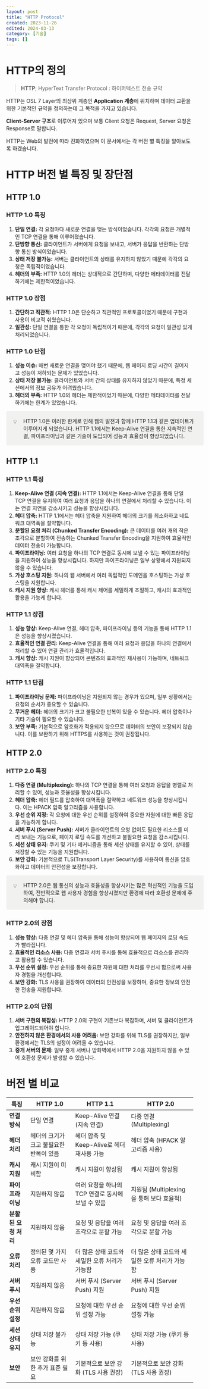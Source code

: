 ```yaml
---
layout: post
title: "HTTP Protocol"
created: 2023-11-26
edited: 2024-03-13
category: [기술]
tags: []
---
```



# HTTP의 정의


> **HTTP**; HyperText Transfer Protocol : 하이퍼텍스트 전송 규약


HTTP는 OSL 7 Layer의 최상위 계층인 **Application 계층**에 위치하며 
데이터 교환을 위한 기본적인 규약을 정의하는데 그 목적을 가지고 있습니다.


**Client-Server 구조**로 이루어져 있으며 보통 Client 요청은 Request, Server 요청은 Response로 말합니다.


HTTP는 Web의 발전에 따라 진화하였으며 이 문서에서는 각 버전 별 특징을 알아보도록 하겠습니다.


# HTTP 버전 별 특징 및 장단점


## HTTP 1.0


### HTTP 1.0 **특징**

1. **단일 연결:** 각 요청마다 새로운 연결을 맺는 방식이었습니다. 각각의 요청은 개별적인 TCP 연결을 통해 이루어졌습니다.
2. **단방향 통신:** 클라이언트가 서버에게 요청을 보내고, 서버가 응답을 반환하는 단방향 통신 방식이었습니다.
3. **상태 저장 불가능:** 서버는 클라이언트의 상태를 유지하지 않았기 때문에 각각의 요청은 독립적이었습니다.
4. **헤더의 부족:** HTTP 1.0의 헤더는 상대적으로 간단하며, 다양한 메타데이터를 전달하기에는 제한적이었습니다.

### HTTP 1.0 **장점**

1. **간단하고 직관적:** HTTP 1.0은 단순하고 직관적인 프로토콜이었기 때문에 구현과 사용이 비교적 쉬웠습니다.
2. **일관성:** 단일 연결을 통한 각 요청이 독립적이기 때문에, 각각의 요청이 일관성 있게 처리되었습니다.

### HTTP 1.0 **단점**

1. **성능 이슈:** 매번 새로운 연결을 맺어야 했기 때문에, 웹 페이지 로딩 시간이 길어지고 성능이 저하되는 문제가 있었습니다.
2. **상태 저장 불가능:** 클라이언트와 서버 간의 상태를 유지하지 않았기 때문에, 특정 세션에서의 정보 공유가 어려웠습니다.
3. **헤더의 부족:** HTTP 1.0의 헤더는 제한적이었기 때문에, 다양한 메타데이터를 전달하기에는 한계가 있었습니다.

<div class="callout" style="display:flex;width:100%;border-radius:4px;background:rgb(241,241,239);padding: 16px 16px 16px 12px;">
<div style="display:flex;align-items:center;justify-content:center;height:24px;width:24px;border-radius:0.25em;flex-shrink:0;">💡</div>
<div style="white-space:pre-wrap;word-break:break-word;caret-color:rgb(55, 53, 47);margin-left:8px;padding-left:2px;padding-right:2px;">HTTP 1.0은 이러한 한계로 인해 웹의 발전과 함께 HTTP 1.1과 같은 업데이트가 이루어지게 되었습니다. HTTP 1.1에서는 Keep-Alive 연결을 통한 지속적인 연결, 파이프라이닝과 같은 기술이 도입되어 성능과 효율성이 향상되었습니다. </div>
</div>


## HTTP 1.1


### HTTP 1.1 **특징**

1. **Keep-Alive 연결 (지속 연결):** HTTP 1.1에서는 Keep-Alive 연결을 통해 단일 TCP 연결을 유지하여 여러 요청과 응답을 하나의 연결에서 처리할 수 있습니다. 이는 연결 지연을 감소시키고 성능을 향상시킵니다.
2. **헤더 압축:** HTTP 1.1에서는 헤더 압축을 지원하여 헤더의 크기를 최소화하고 네트워크 대역폭을 절약합니다.
3. **분할된 요청 처리 (Chunked Transfer Encoding):** 큰 데이터를 여러 개의 작은 조각으로 분할하여 전송하는 Chunked Transfer Encoding을 지원하여 효율적인 데이터 전송이 가능합니다.
4. **파이프라이닝:** 여러 요청을 하나의 TCP 연결로 동시에 보낼 수 있는 파이프라이닝을 지원하여 성능을 향상시킵니다. 하지만 파이프라이닝은 일부 상황에서 지원되지 않을 수 있습니다.
5. **가상 호스팅 지원:** 하나의 웹 서버에서 여러 독립적인 도메인을 호스팅하는 가상 호스팅을 지원합니다.
6. **캐시 지원 향상:** 캐시 헤더를 통해 캐시 제어를 세밀하게 조절하고, 캐시의 효과적인 활용을 가능케 합니다.

### HTTP 1.1 **장점**

1. **성능 향상:** Keep-Alive 연결, 헤더 압축, 파이프라이닝 등의 기능을 통해 HTTP 1.1은 성능을 향상시켰습니다.
2. **효율적인 연결 관리:** Keep-Alive 연결을 통해 여러 요청과 응답을 하나의 연결에서 처리할 수 있어 연결 관리가 효율적입니다.
3. **캐시 향상:** 캐시 지원이 향상되어 콘텐츠의 효과적인 재사용이 가능하며, 네트워크 대역폭을 절약합니다.

### HTTP 1.1 **단점**

1. **파이프라이닝 문제:** 파이프라이닝은 지원되지 않는 경우가 있으며, 일부 상황에서는 요청의 순서가 중요할 수 있습니다.
2. **무거운 헤더:** 헤더의 크기가 크고 불필요한 반복이 있을 수 있습니다. 헤더 압축이나 기타 기술이 필요할 수 있습니다.
3. **보안 부족:** 기본적으로 암호화가 적용되지 않으므로 데이터의 보안이 보장되지 않습니다. 이를 보완하기 위해 HTTPS를 사용하는 것이 권장됩니다.

## HTTP 2.0


### HTTP 2.0 특징

1. **다중 연결 (Multiplexing):** 하나의 TCP 연결을 통해 여러 요청과 응답을 병렬로 처리할 수 있어, 성능과 효율성을 향상시킵니다.
2. **헤더 압축:** 헤더 필드를 압축하여 대역폭을 절약하고 네트워크 성능을 향상시킵니다. 이는 HPACK 압축 알고리즘을 사용합니다.
3. **우선 순위 지정:** 각 요청에 대한 우선 순위를 설정하여 중요한 자원에 대한 빠른 응답을 가능하게 합니다.
4. **서버 푸시 (Server Push):** 서버가 클라이언트의 요청 없이도 필요한 리소스를 미리 보내는 기능으로, 페이지 로딩 속도를 개선하고 불필요한 요청을 감소시킵니다.
5. **세션 상태 유지:** 쿠키 및 기타 메커니즘을 통해 세션 상태를 유지할 수 있어, 상태를 저장할 수 있는 기능을 지원합니다.
6. **보안 강화:** 기본적으로 TLS(Transport Layer Security)를 사용하여 통신을 암호화하고 데이터의 안전성을 보장합니다.

<div class="callout" style="display:flex;width:100%;border-radius:4px;background:rgb(241,241,239);padding: 16px 16px 16px 12px;">
<div style="display:flex;align-items:center;justify-content:center;height:24px;width:24px;border-radius:0.25em;flex-shrink:0;">💡</div>
<div style="white-space:pre-wrap;word-break:break-word;caret-color:rgb(55, 53, 47);margin-left:8px;padding-left:2px;padding-right:2px;">HTTP 2.0은 웹 통신의 성능과 효율성을 향상시키는 많은 혁신적인 기능을 도입하여, 전반적으로 웹 사용자 경험을 향상시켰지만 환경에 따라 호환성 문제에 주의해야 합니다.</div>
</div>


### **HTTP 2.0의 장점**

1. **성능 향상:** 다중 연결 및 헤더 압축을 통해 성능이 향상되어 웹 페이지의 로딩 속도가 빨라집니다.
2. **효율적인 리소스 사용:** 다중 연결과 서버 푸시를 통해 효율적으로 리소스를 관리하고 활용할 수 있습니다.
3. **우선 순위 설정:** 우선 순위를 통해 중요한 자원에 대한 처리를 우선시 함으로써 사용자 경험을 개선합니다.
4. **보안 강화:** TLS 사용을 권장하여 데이터의 안전성을 보장하며, 중요한 정보의 안전한 전송을 지원합니다.

### **HTTP 2.0의 단점**

1. **서버 구현의 복잡성:** HTTP 2.0의 구현이 기존보다 복잡하며, 서버 및 클라이언트가 업그레이드되어야 합니다.
2. **안전하지 않은 환경에서의 사용 어려움:** 보안 강화를 위해 TLS를 권장하지만, 일부 환경에서는 TLS의 설정이 어려울 수 있습니다.
3. **중개 서버의 문제:** 일부 중개 서버나 방화벽에서 HTTP 2.0을 지원하지 않을 수 있어 호환성 문제가 발생할 수 있습니다.

# 버전 별 비교


| **특징**        | **HTTP 1.0**           | **HTTP 1.1**                   | **HTTP 2.0**                  |
| ------------- | ---------------------- | ------------------------------ | ----------------------------- |
| **연결 방식**     | 단일 연결                  | Keep-Alive 연결 (지속 연결)          | 다중 연결 (Multiplexing)          |
| **헤더 처리**     | 헤더의 크기가 크고 불필요한 반복이 있음 | 헤더 압축 및 Keep-Alive로 헤더 재사용 가능  | 헤더 압축 (HPACK 알고리즘 사용)         |
| **캐시 지원**     | 캐시 지원이 미비함             | 캐시 지원이 향상됨                     | 캐시 지원이 향상됨                    |
| **파이프라이닝**    | 지원하지 않음                | 여러 요청을 하나의 TCP 연결로 동시에 보낼 수 있음 | 지원됨 (Multiplexing을 통해 보다 효율적) |
| **분할된 요청 처리** | 지원하지 않음                | 요청 및 응답을 여러 조각으로 분할 가능         | 요청 및 응답을 여러 조각으로 분할 가능        |
| **오류 처리**     | 정의된 몇 가지 오류 코드만 사용     | 더 많은 상태 코드와 세밀한 오류 처리가 가능함     | 더 많은 상태 코드와 세밀한 오류 처리가 가능함    |
| **서버 푸시**     | 지원하지 않음                | 서버 푸시 (Server Push) 지원         | 서버 푸시 (Server Push) 지원        |
| **우선 순위 설정**  | 지원하지 않음                | 요청에 대한 우선 순위 설정 가능             | 요청에 대한 우선 순위 설정 가능            |
| **세션 상태 유지**  | 상태 저장 불가능              | 상태 저장 가능 (쿠키 등 사용)             | 상태 저장 가능 (쿠키 등 사용)            |
| **보안**        | 보안 강화를 위한 추가 표준 필요     | 기본적으로 보안 강화 (TLS 사용 권장)        | 기본적으로 보안 강화 (TLS 사용 권장)       |

